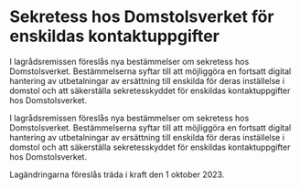 # Sekretess hos Domstolsverket för enskildas kontaktuppgifter

I lagrådsremissen föreslås nya bestämmelser om sekretess hos Domstolsverket. Bestämmelserna syftar till att möjliggöra en fortsatt digital hantering av utbetalningar av ersättning till enskilda för deras inställelse i domstol och att säkerställa sekretesskyddet för enskildas kontaktuppgifter hos Domstolsverket.

I lagrådsremissen föreslås nya bestämmelser om sekretess hos Domstolsverket. Bestämmelserna syftar till att möjliggöra en fortsatt digital hantering av utbetalningar av ersättning till enskilda för deras inställelse i domstol och att säkerställa sekretesskyddet för enskildas kontaktuppgifter hos Domstolsverket.

Lagändringarna föreslås träda i kraft den 1 oktober 2023.
